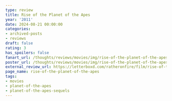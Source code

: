 ```yaml
---
type: review
title: Rise of the Planet of the Apes
year: '2011'
date: 2024-08-21 00:00:00
categories:
- archived-posts
- reviews
draft: false
rating: 3
has_spoilers: false
fanart_url: /thoughts/reviews/movies/img/rise-of-the-planet-of-the-apes_fanart.png
poster_url: /thoughts/reviews/movies/img/rise-of-the-planet-of-the-apes_poster.png
external_review_url: https://letterboxd.com/ratheronfire/film/rise-of-the-planet-of-the-apes/
page_name: rise-of-the-planet-of-the-apes
tags:
- movies
- planet-of-the-apes
- planet-of-the-apes-sequels
---
```


